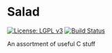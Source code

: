 Salad
=====

[![License: LGPL v3](https://img.shields.io/badge/License-LGPL%20v3-blue.svg)](http://www.gnu.org/licenses/lgpl-3.0)
[![Build Status](https://travis-ci.org/ldilley/salad.svg?branch=master)](https://travis-ci.org/ldilley/salad)

An assortment of useful C stuff
